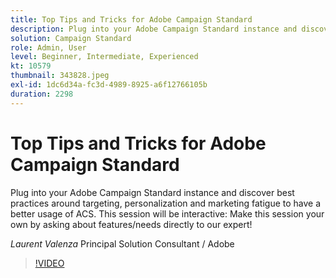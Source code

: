 ```yaml
---
title: Top Tips and Tricks for Adobe Campaign Standard
description: Plug into your Adobe Campaign Standard instance and discover best practices around targeting, personalisation and marketing fatigue to have a better usage of A… (Descriptions should be between 60 and 160 characters)
solution: Campaign Standard
role: Admin, User
level: Beginner, Intermediate, Experienced
kt: 10579
thumbnail: 343828.jpeg
exl-id: 1dc6d34a-fc3d-4989-8925-a6f12766105b
duration: 2298
---
```

# Top Tips and Tricks for Adobe Campaign Standard

Plug into your Adobe Campaign Standard instance and discover best practices around targeting, personalization and marketing fatigue to have a better usage of ACS. This session will be interactive: Make this session your own by asking about features/needs directly to our expert!

*Laurent Valenza* Principal Solution Consultant / Adobe

>[!VIDEO](https://video.tv.adobe.com/v/343828/?quality=12&learn=on)
